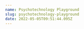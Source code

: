 ```yaml
---
name: Psychotechnology Playground
slug: psychotechnology-playground
date: 2022-05-05T09:51:44.095Z
---
```



